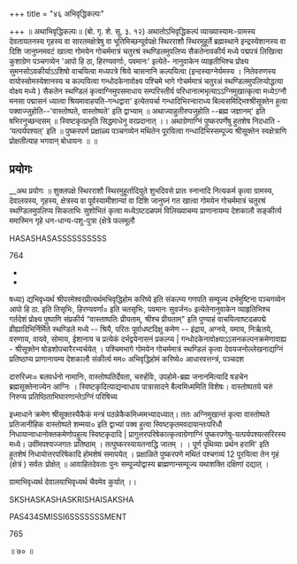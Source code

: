 +++
title = "४६ अभिवृद्धिकल्पः"

+++
॥ अथाभिवृद्धिकल्पः॥ (बो. गृ. शे. सू. ३. १२) अथातोऽभिवृद्धिकल्पं व्याख्यास्यामः-ग्रामस्य देवतायतनस्य गृहस्य वा सारतमक्षेत्रेषु वा भूतिमिच्छन्पूर्वपक्षे स्थिरराशौ स्थिरमुहूर्ते ब्रह्मस्थाने इन्द्रस्येशानस्य वा दिशि जानुघ्नमवटं खात्वा गोमयेन गोचर्ममात्रं चतुरश्रं स्थण्डिलमुपलिप्य सैकतेनावकीर्य मध्ये पद्मपत्रं लिखित्वा कुशाग्रेण पञ्चगव्येन 'आपो हि ठा, हिरण्यवर्णाः, पवमानः' इत्येते- नानुवाकेन व्याहृतीभिश्च प्रोक्ष्य सुमनसोऽवकीर्याऽऽशिषो वाचयित्वा मध्यपत्रे श्रिये चासनानि कल्पयित्वा (इन्दस्याग्नेर्यमस्य । नितेवरुणस्य वायोस्सोमस्येशानस्य च कल्पयित्वा गन्धोदकेनावोक्ष्य पश्चिमे भागे गोचर्ममात्रं चतुरअं स्थण्डिलमुपलिप्योद्धत्या वोक्ष्य मध्ये ) सैकतेन स्थण्डिलं कृत्वाग्निमुपसमाधाय सम्परिस्तीर्य परिधानात्मभृत्याऽऽग्निमुखात्कृत्वा मध्येऽग्नौ मनसा पद्मासनं ध्यात्वा श्रियमावाहयति-गन्धद्वारा' इत्येतयर्चा गन्धादिभिरन्वाराध्य बिल्वसमिद्भिश्श्रीसूक्तेन हुत्वा पक्वाज्जुहोति--'वास्तोष्पते, वास्तोष्पते' इति द्वाभ्याम् ॥ अथाज्याहुतीरुपजुहोति --ब्रह्म जज्ञानम्' इति षभिरनुच्छन्दसम् ॥ स्विष्टकृत्प्रभृति सिद्धमाधेनु वरप्रदानात् ।। अथाग्रेणाग्निं पुष्करपर्णेषु हुतशेष निदधाति - ‘यत्पर्यपश्यत्' इति ॥ पुष्करपर्ण प्रक्षाळ्य पञ्चगव्येन मथितेन पूरयित्वा गन्धादिभिस्सम्पूज्य श्रीसूक्तेन स्वक्षेत्राणि प्रोक्षतीत्याह भगवान् बोधायनः ॥ ॥
## प्रयोगः
__अथ प्रयोगः ॥ शुक्लपक्षे स्थिरराशौ स्थिरमुहूर्तादियुते शुभदिवसे प्रातः स्नानादि नित्यकर्म कृत्वा ग्रामस्य, देवालयस्य, गृहस्य, क्षेत्रस्य वा पूर्वस्यामीशान्यां वा दिशि जानुघ्नं गत खात्वा गोमयेन गोचर्ममात्रं चतुरश्रं स्थण्डिलमुपलिप्य सिकताभिः सुशोभितं कृत्वा मध्येऽष्टदळपमं विलिख्याचम्य प्राणानायम्य देशकालौ सङ्कीर्त्य ममास्मिन गृहे धन-धान्य-पशु-पुत्रा (क्षेत्रे फलमूलौ

HASASHASASSSSSSSSSS

764

-

-

षध्या) द्यभिवृध्यर्थ श्रीपरमेश्वरप्रीत्यर्थमभिवृद्धिहोम करिष्ये इति संकल्प्य गणपति सम्पूज्य दर्भमुष्टिना पञ्चगव्येन आपो हि ठा. इति तिसृभिः, हिरण्यवर्णा० इति चतसृभिः, पवमानः सुवर्जन० इत्येतेनानुवाकेन व्याहृतिभिश्च गर्तदेशं प्रोक्ष्य पुष्पाणि संप्रकीर्य “वास्ताष्पतिः प्रीयताम्, श्रीश्च प्रीयताम्" इति पुण्याहं वाचयित्वाष्टदळपद्मे व्रीह्यादिभिर्निर्मिते स्थण्डिले मध्ये -- श्रियै, परितः पूर्वाधष्टदिक्षु कमेण -- इंद्राय, अग्नये, यमाय, निर्ऋतये, वरुणाय, वायवे, सोमाय, ईशानाय च प्रत्येकं दर्भद्वयेनासनं प्रकल्प्य | गन्धोदकेनावोक्ष्याऽऽसनकल्पनक्रमेणावाह्य - श्रीसूक्तेन षोडशोपचारैरभ्यर्चयेत् । पश्चिमभागे गोमयेन गोचर्ममात्रं स्थण्डिलं कृत्वा देवयजनोल्लेखनाद्यग्निं प्रतिष्ठाप्य प्राणानायम्य देशकालौ संकीर्त्य मम० अभिवृद्धिहोमं करिष्ये० आधारवत्तन्त्रं, पञ्चदश

दारुरिध्मः० बलवर्धनो नामानिः, वास्तोष्पतिर्देवता, चरुर्हविः, उपहोमे-ब्रह्म जनानमित्यादि षडचेन ब्रह्मसूक्तेनाज्येन आग्निः । स्विष्टकृदित्याद्यन्वाधाय पात्रासादने बैल्वमिध्ममिति विशेषः। वास्तोष्पतये चरुं निरुप्य प्रतिष्ठिताभिघारणान्तेऽग्निं परिषिच्य

इध्माधाने क्रमेण श्रीसूक्तस्यैकैकं मन्त्रं पठन्नेकैकमिध्ममभ्यादध्यात्। ततः अग्निमुखान्तं कृत्वा वास्तोष्पते प्रतिजानीहिक वास्तोष्पते शम्मया० इति द्वाभ्यां पक्व हुत्वा स्विष्टकृतमवदायान्तःपरिधौ निधायान्वाधानोक्तकमेणोपहुत्य स्विष्टकृदादि | प्रागुत्तरपरिषेकात्कृत्वाग्रेणाग्निं पुष्करपणेषु-यत्पर्यपश्यत्सरिरस्य मध्ये। उवींमपश्यज्जगतः प्रतिष्ठाम् । तत्पुष्करस्यायतनाद्धि जातम् । । पूर्ण पृथिव्याः प्रर्थन हरामि' इति हुतशेषं निधायोत्तरपरिषेकादि होमशेषं समापयेत् । प्रक्षाळिते पुष्करपणे मथितं पश्चगव्यं 12 पूरयित्वा तेन गृहं (क्षेत्रं ) सर्वतः प्रोक्षेत् ॥ आवाहितदेवताः पुनः सम्पूज्योद्वास्य ब्राह्मणान्सम्पूज्य यथाशक्ति दक्षिणां दद्यात् ।

ग्रामाभिवृध्यर्थ देवालयाभिवृध्यर्थ चैवमेव कुर्यात् ।।

SKSHASKASHASKRISHAISAKSHA

PAS434SMISSI6SSSSSSSMENT

765

॥ ७० ॥